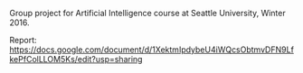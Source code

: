 Group project for Artificial Intelligence course at Seattle University, Winter 2016.

Report:
https://docs.google.com/document/d/1XektmIpdybeU4iWQcsObtmvDFN9LfkePfColLLOM5Ks/edit?usp=sharing
